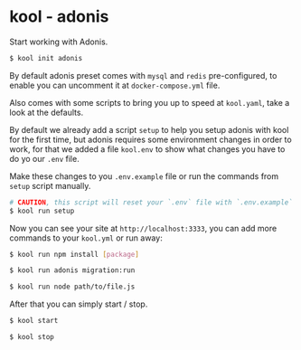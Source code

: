 # kool - adonis

Start working with Adonis.

```bash
$ kool init adonis
```

By default adonis preset comes with `mysql` and `redis` pre-configured, to enable you can uncomment it at `docker-compose.yml` file.

Also comes with some scripts to bring you up to speed at `kool.yaml`, take a look at the defaults.

By default we already add a script `setup` to help you setup adonis with kool for the first time, but adonis requires some environment changes in order to work, for that we added a file `kool.env` to show what changes you have to do yo our `.env` file.

Make these changes to you `.env.example` file or run the commands from `setup` script manually.

```bash
# CAUTION, this script will reset your `.env` file with `.env.example`
$ kool run setup
```

Now you can see your site at `http://localhost:3333`, you can add more commands to your `kool.yml` or run away:

```bash
$ kool run npm install [package]
```

```bash
$ kool run adonis migration:run
```

```bash
$ kool run node path/to/file.js
```

After that you can simply start / stop.

```bash
$ kool start
```

```bash
$ kool stop
```
